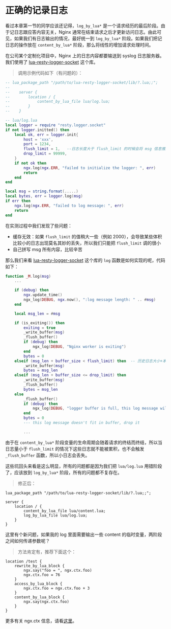 # 正确的记录日志

看过本章第一节的同学应该还记得，`log_by_lua*` 是一个请求经历的最后阶段。由于记日志跟应答内容无关，Nginx 通常在结束请求之后才更新访问日志。由此可见，如果我们有日志输出的情况，最好统一到 `log_by_lua*` 阶段。如果我们把记日志的操作放在 `content_by_lua*` 阶段，那么将线性的增加请求处理时间。

在公司某个定制化项目中，Nginx 上的日志内容都要输送到 syslog 日志服务器。我们使用了 [lua-resty-logger-socket](https://github.com/cloudflare/lua-resty-logger-socket) 这个库。

> 调用示例代码如下（有问题的）：


```lua
-- lua_package_path "/path/to/lua-resty-logger-socket/lib/?.lua;;";
--
--    server {
--        location / {
--            content_by_lua_file lua/log.lua;
--        }
--    }

-- lua/log.lua
local logger = require "resty.logger.socket"
if not logger.initted() then
    local ok, err = logger.init{
        host = 'xxx',
        port = 1234,
        flush_limit = 1,   --日志长度大于 flush_limit 的时候会将 msg 信息推送一次
        drop_limit = 99999,
    }
    if not ok then
        ngx.log(ngx.ERR, "failed to initialize the logger: ", err)
        return
    end
end

local msg = string.format(.....)
local bytes, err = logger.log(msg)
if err then
    ngx.log(ngx.ERR, "failed to log message: ", err)
    return
end
```


在实测过程中我们发现了些问题：

* 缓存无效：如果 `flush_limit` 的值稍大一些（例如 2000），会导致某些体积比较小的日志出现莫名其妙的丢失，所以我们只能把 `flush_limit` 调的很小
* 自己拼写 msg 所有内容，比较辛苦

那么我们来看 [lua-resty-logger-socket](https://github.com/cloudflare/lua-resty-logger-socket) 这个库的 `log` 函数是如何实现的呢，代码如下：
```lua
function _M.log(msg)
    ...

    if (debug) then
        ngx.update_time()
        ngx_log(DEBUG, ngx.now(), ":log message length: " .. #msg)
    end

    local msg_len = #msg

    if (is_exiting()) then
        exiting = true
        _write_buffer(msg)
        _flush_buffer()
        if (debug) then
            ngx_log(DEBUG, "Nginx worker is exiting")
        end
        bytes = 0
    elseif (msg_len + buffer_size < flush_limit) then  -- 历史日志大小+本地日志大小小于推送上限
        _write_buffer(msg)
        bytes = msg_len
    elseif (msg_len + buffer_size <= drop_limit) then
        _write_buffer(msg)
        _flush_buffer()
        bytes = msg_len
    else
        _flush_buffer()
        if (debug) then
            ngx_log(DEBUG, "logger buffer is full, this log message will be " .. "dropped")
        end
        bytes = 0
        --- this log message doesn't fit in buffer, drop it

        ...
```

由于在 `content_by_lua*` 阶段变量的生命周期会随着请求的终结而终结，所以当日志量小于 `flush_limit` 的情况下这些日志就不能被累积，也不会触发 `_flush_buffer` 函数，所以小日志会丢失。

这些坑回头来看是这么明显，所有的问题都是因为我们把 `lua/log.lua` 用错阶段了，应该放到 `log_by_lua*` 阶段，所有的问题都不复存在。

> 修正后：

```
lua_package_path "/path/to/lua-resty-logger-socket/lib/?.lua;;";

server {
    location / {
        content_by_lua_file lua/content.lua;
        log_by_lua_file lua/log.lua;
    }
}
```

这里有个新问题，如果我的 log 里面需要输出一些 content 的临时变量，两阶段之间如何传递参数呢？

> 方法肯定有，推荐下面这个：

```
location /test {
    rewrite_by_lua_block {
        ngx.say("foo = ", ngx.ctx.foo)
        ngx.ctx.foo = 76
    }
    access_by_lua_block {
        ngx.ctx.foo = ngx.ctx.foo + 3
    }
    content_by_lua_block {
        ngx.say(ngx.ctx.foo)
    }
}
```

更多有关 ngx.ctx 信息，请看[这里](https://github.com/openresty/lua-nginx-module#ngxctx)。
